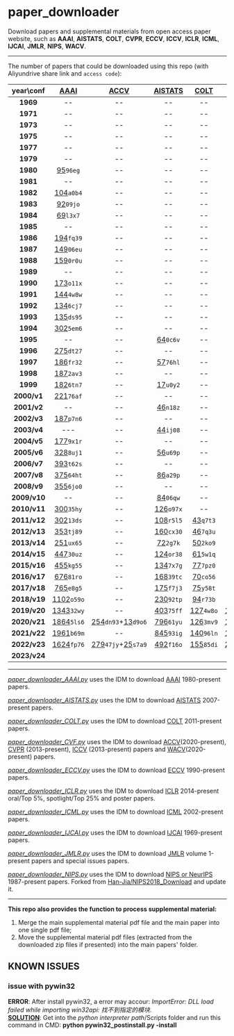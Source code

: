# paper_downloader

Download papers and supplemental materials from open access paper website, such as **AAAI**, **AISTATS**, **COLT**, **CVPR**, **ECCV**, **ICCV**, **ICLR**, **ICML**, **IJCAI**, **JMLR**, **NIPS**, **WACV**.   

---

The number of papers that could be downloaded using this repo (with Aliyundrive share link and `access code`):



<sub>
<sup>

|  year\conf   | [AAAI](https://www.aaai.org/Library/AAAI/aaai-library.php) |                                [ACCV](https://openaccess.thecvf.com/ACCV2020)                                |          [AISTATS](https://www.aistats.org/)           |      [COLT](http://learningtheory.org/colt2020/)       |                                  [CVPR](http://openaccess.thecvf.com/menu.py)                                  |                                    [ECCV](https://www.ecva.net/papers.php)                                    |                                  [ICCV](http://openaccess.thecvf.com/menu.py)                                  |                   [ICLR](https://iclr.cc/)                    |                [ICML](https://icml.cc/)                 |            [IJCAI](https://www.ijcai.org/)             | [JMLR](http://www.jmlr.org/) |                [NIPS ](https://nips.cc/)                |                                     [WACV](http://wacv2021.thecvf.com/)                                      |
|:------------:|:----------------------------------------------------------:|:------------------------------------------------------------------------------------------------------------:|:------------------------------------------------------:|:------------------------------------------------------:|:--------------------------------------------------------------------------------------------------------------:|:-------------------------------------------------------------------------------------------------------------:|:--------------------------------------------------------------------------------------------------------------:|:-------------------------------------------------------------:|:-------------------------------------------------------:|:------------------------------------------------------:|:----------------------------:|:-------------------------------------------------------:|:------------------------------------------------------------------------------------------------------------:|
|   **1969**   |                             --                             |                                                      --                                                      |                           --                           |                           --                           |                                                       --                                                       |                                                      --                                                       |                                                       --                                                       |                              --                               |                           --                            | [64](https://www.aliyundrive.com/s/zuh3NusyStr)`k7q9`  |              --              |                           --                            |                                                      --                                                      |
|   **1971**   |                             --                             |                                                      --                                                      |                           --                           |                           --                           |                                                       --                                                       |                                                      --                                                       |                                                       --                                                       |                              --                               |                           --                            | [66](https://www.aliyundrive.com/s/eZ2ZvoaPUFA)`3rm0`  |              --              |                           --                            |                                                      --                                                      |
|   **1973**   |                             --                             |                                                      --                                                      |                           --                           |                           --                           |                                                       --                                                       |                                                      --                                                       |                                                       --                                                       |                              --                               |                           --                            | [85](https://www.aliyundrive.com/s/biYpv2rrPcg)`e5c8`  |              --              |                           --                            |                                                      --                                                      |
|   **1975**   |                             --                             |                                                      --                                                      |                           --                           |                           --                           |                                                       --                                                       |                                                      --                                                       |                                                       --                                                       |                              --                               |                           --                            | [146](https://www.aliyundrive.com/s/9Sk59uNWZzt)`cu41` |              --              |                           --                            |                                                      --                                                      |
|   **1977**   |                             --                             |                                                      --                                                      |                           --                           |                           --                           |                                                       --                                                       |                                                      --                                                       |                                                       --                                                       |                              --                               |                           --                            | [251](https://www.aliyundrive.com/s/5vnzDhK7whY)`57ir` |              --              |                           --                            |                                                      --                                                      |
|   **1979**   |                             --                             |                                                      --                                                      |                           --                           |                           --                           |                                                       --                                                       |                                                      --                                                       |                                                       --                                                       |                              --                               |                           --                            | [12](https://www.aliyundrive.com/s/BUjYhaMGj2G)`h39s`  |              --              |                           --                            |                                                      --                                                      |
|   **1980**   |   [95](https://www.aliyundrive.com/s/ucngMrKSTmi)`96eg`    |                                                      --                                                      |                           --                           |                           --                           |                                                       --                                                       |                                                      --                                                       |                                                       --                                                       |                              --                               |                           --                            |                           --                           |              --              |                           --                            |                                                      --                                                      |
|   **1981**   |                             --                             |                                                      --                                                      |                           --                           |                           --                           |                                                       --                                                       |                                                      --                                                       |                                                       --                                                       |                              --                               |                           --                            | [108](https://www.aliyundrive.com/s/aL1HS9GEByk)`rp93` |              --              |                           --                            |                                                      --                                                      |
|   **1982**   |   [104](https://www.aliyundrive.com/s/HmERMfhr7uC)`a0b4`   |                                                      --                                                      |                           --                           |                           --                           |                                                       --                                                       |                                                      --                                                       |                                                       --                                                       |                              --                               |                           --                            |                           --                           |              --              |                           --                            |                                                      --                                                      |
|   **1983**   |   [92](https://www.aliyundrive.com/s/L3GfxhEqyWg)`09jo`    |                                                      --                                                      |                           --                           |                           --                           |                                                       --                                                       |                                                      --                                                       |                                                       --                                                       |                              --                               |                           --                            | [237](https://www.aliyundrive.com/s/2LMD4L8xGei)`6e5o` |              --              |                           --                            |                                                      --                                                      |
|   **1984**   |   [69](https://www.aliyundrive.com/s/hxfPBrSZrWB)`l3x7`    |                                                      --                                                      |                           --                           |                           --                           |                                                       --                                                       |                                                      --                                                       |                                                       --                                                       |                              --                               |                           --                            |                           --                           |              --              |                           --                            |                                                      --                                                      |
|   **1985**   |                             --                             |                                                      --                                                      |                           --                           |                           --                           |                                                       --                                                       |                                                      --                                                       |                                                       --                                                       |                              --                               |                           --                            | [259](https://www.aliyundrive.com/s/3mPugH2sWSu)`2d7f` |              --              |                           --                            |                                                      --                                                      |
|   **1986**   |   [194](https://www.aliyundrive.com/s/brFLqdnYb6R)`fq39`   |                                                      --                                                      |                           --                           |                           --                           |                                                       --                                                       |                                                      --                                                       |                                                       --                                                       |                              --                               |                           --                            |                           --                           |              --              |                           --                            |                                                      --                                                      |
|   **1987**   |   [149](https://www.aliyundrive.com/s/ydiSapgTKr4)`06eu`   |                                                      --                                                      |                           --                           |                           --                           |                                                       --                                                       |                                                      --                                                       |                                                       --                                                       |                              --                               |                           --                            | [246](https://www.aliyundrive.com/s/jmZXTZqNcLd)`5r7l` |              --              |  [90](https://www.aliyundrive.com/s/5DNYvLAmUd7)`bn63`  |                                                      --                                                      |
|   **1988**   |   [159](https://www.aliyundrive.com/s/vJpNpjJFY9N)`0r0u`   |                                                      --                                                      |                           --                           |                           --                           |                                                       --                                                       |                                                      --                                                       |                                                       --                                                       |                              --                               |                           --                            |                           --                           |              --              |  [94](https://www.aliyundrive.com/s/sF1AcmMoaLU)`u9f2`  |                                                      --                                                      |
|   **1989**   |                             --                             |                                                      --                                                      |                           --                           |                           --                           |                                                       --                                                       |                                                      --                                                       |                                                       --                                                       |                              --                               |                           --                            | [269](https://www.aliyundrive.com/s/d5ZVZn9q4gy)`13uo` |              --              | [101](https://www.aliyundrive.com/s/ksLw9zxHmcw)`19ia`  |                                                      --                                                      |
|   **1990**   |   [173](https://www.aliyundrive.com/s/FDTM6z4gSZo)`o11x`   |                                                      --                                                      |                           --                           |                           --                           |                                                       --                                                       |                             [49](https://www.aliyundrive.com/s/AP9JhEeFdWG)`3g9a`                             |                                                       --                                                       |                              --                               |                           --                            |                           --                           |              --              | [143](https://www.aliyundrive.com/s/ELRDoXyEoXg)`07ju`  |                                                      --                                                      |
|   **1991**   |   [144](https://www.aliyundrive.com/s/6NyzhGhDRjv)`4w8w`   |                                                      --                                                      |                           --                           |                           --                           |                                                       --                                                       |                                                      --                                                       |                                                       --                                                       |                              --                               |                           --                            | [192](https://www.aliyundrive.com/s/5cM5QkGy2ua)`br32` |              --              | [144](https://www.aliyundrive.com/s/usfuD3e63bn)`7f1w`  |                                                      --                                                      |
|   **1992**   |   [134](https://www.aliyundrive.com/s/nv41ZDL4cKq)`6cj7`   |                                                      --                                                      |                           --                           |                           --                           |                                                       --                                                       |                             [49](https://www.aliyundrive.com/s/K6nhk8aWs2m)`44sb`                             |                                                       --                                                       |                              --                               |                           --                            |                           --                           |              --              | [127](https://www.aliyundrive.com/s/f6cTMScVfrC)`0h3j`  |                                                      --                                                      |
|   **1993**   |   [135](https://www.aliyundrive.com/s/VMkfahY3z4Q)`ds95`   |                                                      --                                                      |                           --                           |                           --                           |                                                       --                                                       |                                                      --                                                       |                                                       --                                                       |                              --                               |                           --                            | [138](https://www.aliyundrive.com/s/m8Uv5JQ5R8t)`j45k` |              --              | [158](https://www.aliyundrive.com/s/ZxC4LR3GKGa)`na33`  |                                                      --                                                      |
|   **1994**   |   [302](https://www.aliyundrive.com/s/h7FrnxkkzNT)`5em6`   |                                                      --                                                      |                           --                           |                           --                           |                                                       --                                                       |                             [98](https://www.aliyundrive.com/s/jEV6kodj623)`e03w`                             |                                                       --                                                       |                              --                               |                           --                            |                           --                           |              --              | [140](https://www.aliyundrive.com/s/LP8uiDVvV5T)`6gk8`  |                                                      --                                                      |
|   **1995**   |                             --                             |                                                      --                                                      | [64](https://www.aliyundrive.com/s/mvQXAvUARiz)`0c6v`  |                           --                           |                                                       --                                                       |                                                      --                                                       |                                                       --                                                       |                              --                               |                           --                            | [282](https://www.aliyundrive.com/s/HodrPavrxes)`wn33` |              --              | [152](https://www.aliyundrive.com/s/zme7u9uMNXY)`01ux`  |                                                      --                                                      |
|   **1996**   |   [275](https://www.aliyundrive.com/s/RXkLuHGGAit)`dt27`   |                                                      --                                                      |                           --                           |                           --                           |                                                       --                                                       |                             [98](https://www.aliyundrive.com/s/a6zD3jMvonw)`cd27`                             |                                                       --                                                       |                              --                               |                           --                            |                           --                           |              --              | [152](https://www.aliyundrive.com/s/JYrtDZqgkuo)`21co`  |                                                      --                                                      |
|   **1997**   |   [186](https://www.aliyundrive.com/s/dZHNjnKZoMo)`fr32`   |                                                      --                                                      | [57](https://www.aliyundrive.com/s/9tUMUZgQopt)`76hl`  |                           --                           |                                                       --                                                       |                                                      --                                                       |                                                       --                                                       |                              --                               |                           --                            | [180](https://www.aliyundrive.com/s/eNd7odmRfkc)`20co` |              --              | [150](https://www.aliyundrive.com/s/H3191Qwrkdq)`c2a3`  |                                                      --                                                      |
|   **1998**   |   [187](https://www.aliyundrive.com/s/RUE94cQpVci)`2av3`   |                                                      --                                                      |                           --                           |                           --                           |                                                       --                                                       |                             [98](https://www.aliyundrive.com/s/D1ZEcgX8sYy)`s2d9`                             |                                                       --                                                       |                              --                               |                           --                            |                           --                           |              --              | [151](https://www.aliyundrive.com/s/2gEXxeLZ6T6)`4s6l`  |                                                      --                                                      |
|   **1999**   |   [182](https://www.aliyundrive.com/s/ZpFb8BgPWiM)`6tn7`   |                                                      --                                                      | [17](https://www.aliyundrive.com/s/URB9zhmppsG)`u0y2`  |                           --                           |                                                       --                                                       |                                                      --                                                       |                                                       --                                                       |                              --                               |                           --                            | [204](https://www.aliyundrive.com/s/rLhMqrAqYLT)`fd92` |              --              | [150](https://www.aliyundrive.com/s/Rq3q6hvaPnU)`w0u4`  |                                                      --                                                      |
| **2000/v1**  |   [221](https://www.aliyundrive.com/s/GRK2iLti8Yu)`76af`   |                                                      --                                                      |                           --                           |                           --                           |                                                       --                                                       |                             [98](https://www.aliyundrive.com/s/TbpdshcNWKd)`b8e3`                             |                                                       --                                                       |                              --                               |                           --                            |                           --                           |              11              | [152](https://www.aliyundrive.com/s/dHcegA3jqgJ)`03sa`  |                                                      --                                                      |
| **2001/v2**  |                             --                             |                                                      --                                                      | [46](https://www.aliyundrive.com/s/oZMvvhMAgvF)`n18z`  |                           --                           |                                                       --                                                       |                                                      --                                                       |                                                       --                                                       |                              --                               |                           --                            | [17](https://www.aliyundrive.com/s/WuAWKzhiFzQ)`6y5x`  |              31              | [197](https://www.aliyundrive.com/s/VimgHn1u1dr)`7ws5`  |                                                      --                                                      |
| **2002/v3**  |   [187](https://www.aliyundrive.com/s/1yd5YTB4KwH)`p7n6`   |                                                      --                                                      |                           --                           |                           --                           |                                                       --                                                       |                            [196](https://www.aliyundrive.com/s/ojbdr5c3rBp)`9z7z`                             |                                                       --                                                       |                              --                               |                           --                            |                           --                           |              59              | [207](https://www.aliyundrive.com/s/S8r1NHsGsnb)`kx75`  |                                                      --                                                      |
| **2003/v4**  |                            ---                             |                                                      --                                                      | [44](https://www.aliyundrive.com/s/5tHCAA26Nrw)`ij08`  |                           --                           |                                                       --                                                       |                                                      --                                                       |                                                       --                                                       |                              --                               | [121](https://www.aliyundrive.com/s/7JtoNSJxwnS)`40ox`  | [297](https://www.aliyundrive.com/s/ht5y2L33nex)`t0y9` |              59              | [198](https://www.aliyundrive.com/s/Cv1Eu2YKBs9)`96nm`  |                                                      --                                                      |
| **2004/v5**  |   [177](https://www.aliyundrive.com/s/w4fGhknNQjH)`9x1r`   |                                                      --                                                      |                           --                           |                           --                           |                                                       --                                                       |                            [190](https://www.aliyundrive.com/s/E96sCpzyU2n)`se18`                             |                                                       --                                                       |                              --                               | [118](https://www.aliyundrive.com/s/VpjT8ettEhN)`gb20`  |                           --                           |              56              | [207](https://www.aliyundrive.com/s/9UJb7CFjwvu)`2p0q`  |                                                      --                                                      |
| **2005/v6**  |   [328](https://www.aliyundrive.com/s/Ag2i6Ga1YLC)`8uj1`   |                                                      --                                                      | [56](https://www.aliyundrive.com/s/UTgMLtVBx5e)`u69p`  |                           --                           |                                                       --                                                       |                                                      --                                                       |                                                       --                                                       |                              --                               | [133](https://www.aliyundrive.com/s/s86H2a3dNjW)`70ov`  | [350](https://www.aliyundrive.com/s/T76xYMkGHT3)`4jv4` |              73              | [207](https://www.aliyundrive.com/s/HH7HcasRLW9)`82js`  |                                                      --                                                      |
| **2006/v7**  |   [393](https://www.aliyundrive.com/s/ZMooJjNkFCU)`t62s`   |                                                      --                                                      |                           --                           |                           --                           |                                                       --                                                       | [192](https://www.aliyundrive.com/s/M9tpVFyuSBo)`c62r`+[11](https://www.aliyundrive.com/s/bgoiZKmjPhZ)`1fd6`  |                                                       --                                                       |                              --                               |                           --                            |                           --                           |             100              | [204](https://www.aliyundrive.com/s/yYQ3NGgWJUk)`fg89`  |                                                      --                                                      |
| **2007/v8**  |   [375](https://www.aliyundrive.com/s/uC4woGyfRmE)`64ht`   |                                                      --                                                      | [86](https://www.aliyundrive.com/s/gVxvyqbnZwZ)`a29p`  |                           --                           |                                                       --                                                       |                                                      --                                                       |                                                       --                                                       |                              --                               | [150](https://www.aliyundrive.com/s/WDmapmGxV3T)`nr15`  | [478](https://www.aliyundrive.com/s/KDGEbDbHsjV)`dk01` |              91              | [217](https://www.aliyundrive.com/s/cFWEprBKCsM)`84qr`  |                                                      --                                                      |
| **2008/v9**  |   [355](https://www.aliyundrive.com/s/piX8Wk3RcMf)`6jo0`   |                                                      --                                                      |                           --                           |                           --                           |                                                       --                                                       |                            [196](https://www.aliyundrive.com/s/99yUjpSN5px)`nj39`                             |                                                       --                                                       |                              --                               | [158](https://www.aliyundrive.com/s/GapcdvLdaA1)`8u3z`  |                           --                           |              97              | [250](https://www.aliyundrive.com/s/3XoQyAEa4M6)`6h0d`  |                                                      --                                                      |
| **2009/v10** |                             --                             |                                                      --                                                      | [84](https://www.aliyundrive.com/s/4XbB2Y3P8bJ)`06qw`  |                           --                           |                                                       --                                                       |                                                      --                                                       |                                                       --                                                       |                              --                               | [160](https://www.aliyundrive.com/s/UQuUgxHfxAa)`k6q6`  | [342](https://www.aliyundrive.com/s/YtUL2dE3Pss)`hj65` |             100              | [262](https://www.aliyundrive.com/s/pqPFSt6Eats)`u1f7`  |                                                      --                                                      |
| **2010/v11** |   [300](https://www.aliyundrive.com/s/HLeAtNLdzu6)`35hy`   |                                                      --                                                      | [126](https://www.aliyundrive.com/s/FVDVv7C48mF)`o97x` |                           --                           |                                                       --                                                       | [286](https://www.aliyundrive.com/s/sQxW9b7AcZv)`9oc6`+[63](https://www.aliyundrive.com/s/4sox6ZJEfKM)`v46j`  |                                                       --                                                       |                              --                               | [159](https://www.aliyundrive.com/s/fgufZf9h6hc)`fj95`  |                           --                           |             118              | [292](https://www.aliyundrive.com/s/coAVaBQstd2)`6eg8`  |                                                      --                                                      |
| **2011/v12** |   [302](https://www.aliyundrive.com/s/fLr3uuh922J)`13ds`   |                                                      --                                                      | [108](https://www.aliyundrive.com/s/aMRedWxCu7m)`r5l5` | [43](https://www.aliyundrive.com/s/ncfnGuNQZrv)`q7t3`  |                                                       --                                                       |                                                      --                                                       |                                                       --                                                       |                              --                               | [153](https://www.aliyundrive.com/s/e1q8DChRKXv)`4m6s`  | [490](https://www.aliyundrive.com/s/aZsGVijAhBs)`75rn` |             105              | [306](https://www.aliyundrive.com/s/qs2PmSyNwkd)`u45e`  |                                                      --                                                      |
| **2012/v13** |   [353](https://www.aliyundrive.com/s/zgraw9Y4E2g)`tj89`   |                                                      --                                                      | [160](https://www.aliyundrive.com/s/YyGqQAwXPJN)`cx30` | [46](https://www.aliyundrive.com/s/j7PByTokQ8f)`7q3u`  |                                                       --                                                       | [329](https://www.aliyundrive.com/s/gnvZDXDK9Vx)`ch99`+[147](https://www.aliyundrive.com/s/4DER51FLd8i)`y29z` |                                                       --                                                       |                              --                               | [243](https://www.aliyundrive.com/s/mTuD46mZDgQ)`jc31`  |                           --                           |             119              | [368](https://www.aliyundrive.com/s/cALrytD9W8r)`ve68`  |                                                      --                                                      |
| **2013/v14** |   [251](https://www.aliyundrive.com/s/uEsGwUtaVuw)`ux65`   |                                                      --                                                      | [72](https://www.aliyundrive.com/s/1M5sDSD52Wj)`2g7k`  | [50](https://www.aliyundrive.com/s/8YSQV9deAbp)`2ko9`  | [471](https://www.aliyundrive.com/s/ZFvga9JZ5aY)`5p0q`+[156](https://www.aliyundrive.com/s/3qCfRYPorxH)`03gc`  |                                                      --                                                       | [455](https://www.aliyundrive.com/s/6iS2nMBGxDy)`36zv`+[142](https://www.aliyundrive.com/s/zT6JfbJkYcc)`3yf7`  |                              --                               | [283](https://www.aliyundrive.com/s/CqSFjjweYiT)`31is`  | [496](https://www.aliyundrive.com/s/aLBPRHTNWqy)`2x7z` |              84              | [360](https://www.aliyundrive.com/s/haGfbpktpaW)`89ya`  |                                                      --                                                      |
| **2014/v15** |   [447](https://www.aliyundrive.com/s/4saVUsEdWNm)`30uz`   |                                                      --                                                      | [124](https://www.aliyundrive.com/s/XTWqdLKiTfW)`or38` | [61](https://www.aliyundrive.com/s/QzvEVWG28k2)`5w1q`  | [545](https://www.aliyundrive.com/s/nZw8GkTNm7Z)`qn61`+[125](https://www.aliyundrive.com/s/shmXvFxgzAu)`3iu7`  | [334](https://www.aliyundrive.com/s/WUCcJ1BM15s)`z6i7`+[158](https://www.aliyundrive.com/s/thK3gWNxWwb)`32vd` |                                                       --                                                       |     [35](https://www.aliyundrive.com/s/Rx3KszBohbJ)`ye89`     | [310](https://www.aliyundrive.com/s/hyN2of8XFKv)`5n0g`  |                           --                           |             120              | [411](https://www.aliyundrive.com/s/purAMn8ZscL)`e42c`  |                                                      --                                                      |
| **2015/v16** |   [455](https://www.aliyundrive.com/s/WfxDhR4zD9C)`kg55`   |                                                      --                                                      | [134](https://www.aliyundrive.com/s/23J515VMueH)`7x7g` | [77](https://www.aliyundrive.com/s/SPm2AXAkEkW)`7pz0`  | [602](https://www.aliyundrive.com/s/3oYNBnYPbBn)`h47q`+[133](https://www.aliyundrive.com/s/JDrzU7rTeyX)`6v0b`  |                                                      --                                                       | [526](https://www.aliyundrive.com/s/H4iV6hh4cKF)`7ch1`+[133](https://www.aliyundrive.com/s/WsPBC3QcSDd)`nn60`  |     [42](https://www.aliyundrive.com/s/sQRzxkhXMgr)`ge87`     | [270](https://www.aliyundrive.com/s/bALyGVbaPrq)`4ph9`  | [656](https://www.aliyundrive.com/s/sjk52uhh6z5)`6qi8` |             118              | [403](https://www.aliyundrive.com/s/zSfqeYZBzj5)`90iv`  |                                                      --                                                      |
| **2016/v17** |   [676](https://www.aliyundrive.com/s/yfKsStAyCRi)`81ro`   |                                                      --                                                      | [168](https://www.aliyundrive.com/s/GYu7KgVapLp)`39tc` | [70](https://www.aliyundrive.com/s/JiQHc2ZUVBq)`co56`  | [643](https://www.aliyundrive.com/s/B3Zvn2Nt1UA)`4y4v`+[194](https://www.aliyundrive.com/s/fyfGjJG2sEM)`91jc`  | [372](https://www.aliyundrive.com/s/6CjxyBkxHmo)`98bu`+[132](https://www.aliyundrive.com/s/CK2xDhP6Szs)`5lj6` |                                                       --                                                       |     [80](https://www.aliyundrive.com/s/Jc1BAK8yoJF)`xm36`     | [322](https://www.aliyundrive.com/s/td7EcMjZZC6)`3xk7`  | [658](https://www.aliyundrive.com/s/RipXhNTWTYi)`y6c2` |             236              | [568](https://www.aliyundrive.com/s/qRkQaPezBTi)`c4i3`  |                                                      --                                                      |
| **2017/v18** |   [765](https://www.aliyundrive.com/s/mEDkFfBPD5t)`e8g5`   |                                                      --                                                      | [175](https://www.aliyundrive.com/s/YUKXZLnJWU2)`f7j3` | [75](https://www.aliyundrive.com/s/Vti9iW5ABAn)`y58t`  | [783](https://www.aliyundrive.com/s/P1fvRxhYWhm)`o7u3`+[281](https://www.aliyundrive.com/s/Spzo64gQWo6)`f9m4`  |                                                      --                                                       | [621](https://www.aliyundrive.com/s/Zywc47GXFN4)`67ex`+[353](https://www.aliyundrive.com/s/CoewGg9hZ17)`mf98`  |    [198](https://www.aliyundrive.com/s/g32GekEEwFn)`04ef`     | [434](https://www.aliyundrive.com/s/C3MnbqNKqzM)`57ta`  | [781](https://www.aliyundrive.com/s/f7tdcxbwhEN)`86tj` |             234              | [679](https://www.aliyundrive.com/s/pNAscDatMQn)`23ow`  |                                                      --                                                      |
| **2018/v19** |  [1102](https://www.aliyundrive.com/s/5uqJ71gzsA9)`o59o`   |                                                      --                                                      | [230](https://www.aliyundrive.com/s/CTWkFVacAfa)`92tp` | [94](https://www.aliyundrive.com/s/vd5zhFzSHC4)`r73b`  | [979](https://www.aliyundrive.com/s/bCJyha5WP85)`44nq`+[346](https://www.aliyundrive.com/s/CrqwcjJ8h5f)`1ko7`  | [732](https://www.aliyundrive.com/s/xSmCuJCsgE2)`wx36`+[262](https://www.aliyundrive.com/s/jo6GVjCXtjD)`cz93` |                                                       --                                                       |    [336](https://www.aliyundrive.com/s/Vuf7SFvKtQr)`5xy1`     | [466](https://www.aliyundrive.com/s/oUC4wr8sWRH)`g22k`  | [870](https://www.aliyundrive.com/s/Nhv6oJ7duEM)`ln97` |              84              | [1009](https://www.aliyundrive.com/s/xumgfcZj4y2)`tr02` |                                                      --                                                      |
| **2019/v20** |  [1343](https://www.aliyundrive.com/s/sEBwDAEuonf)`32wy`   |                                                      --                                                      | [403](https://www.aliyundrive.com/s/vzJufmrtjRU)`75ff` | [127](https://www.aliyundrive.com/s/haDAD8WtUtL)`4w8o` | [1294](https://www.aliyundrive.com/s/S6FALBLQQdh)`qw21`+[612](https://www.aliyundrive.com/s/xrPH8dgkedw)`or30` |                                                      --                                                       | [1075](https://www.aliyundrive.com/s/PECSQk7zjoY)`u6x0`+[498](https://www.aliyundrive.com/s/SaUUFS5NTE6)`pj73` |    [502](https://www.aliyundrive.com/s/WUSXJ7bPGvt)`1yq9`     | [773](https://www.aliyundrive.com/s/gRtXCoMvsZK)`1f6o`  | [964](https://www.aliyundrive.com/s/gFupMPknofE)`53qg` |             184              | [1428](https://www.aliyundrive.com/s/aP2E76bPB2Q)`71lq` |                                                      --                                                      |
| **2020/v21** |  [1864](https://www.aliyundrive.com/s/kbWKUpHGR3k)`5ls6`   | [254](https://www.aliyundrive.com/s/Dt2ErKCmePQ)`dn93`+[13](https://www.aliyundrive.com/s/AhGvgotrMUv)`d9o6` | [796](https://www.aliyundrive.com/s/iQ4AWTHG4bk)`61yu` | [126](https://www.aliyundrive.com/s/apP8KUFLPe4)`3mv9` | [1467](https://www.aliyundrive.com/s/eJF4BTFzFJq)`y89b`+[517](https://www.aliyundrive.com/s/5wk7Mjo9XyU)`0fz9` |                            [1358](https://www.aliyundrive.com/s/EYyjxRmmg8d)`a5i0`                            |                                                       --                                                       |    [687](https://www.aliyundrive.com/s/cVRD5Bu2SgN)`4x1c`     | [1084](https://www.aliyundrive.com/s/BHqtEbi6Dix)`5yw0` | [776](https://www.aliyundrive.com/s/vMZpsjCbWMV)`4xq3` |             254              | [1899](https://www.aliyundrive.com/s/GEMFqxKeHWu)`3g3d` | [378](https://www.aliyundrive.com/s/gfFKwcKrCP1)`l1m8`+[24](https://www.aliyundrive.com/s/2uCW6cq9WHk)`me08` |
| **2021/v22** |  [1961](https://www.aliyundrive.com/s/cdeGciNZch8)`b69m`   |                                                      --                                                      | [845](https://www.aliyundrive.com/s/3hbAhxYFHER)`93ig` | [140](https://www.aliyundrive.com/s/gwhdNT1vGDD)`96ln` | [1660](https://www.aliyundrive.com/s/X4vWyxJDPSt)`kq10`+[517](https://www.aliyundrive.com/s/ziBfXVKPXSY)`le14` |                                                      --                                                       | [1612](https://www.aliyundrive.com/s/ME21PfkyAec)`99uu`+[465](https://www.aliyundrive.com/s/ZahPmXSn9an)`16es` |    [860](https://www.aliyundrive.com/s/wGos6n5R93v)`ef43`     | [1183](https://www.aliyundrive.com/s/SYTtH38GiVS)`g8b1` | [723](https://www.aliyundrive.com/s/io3sAjsN5pw)`40is` |             290              | [2334](https://www.aliyundrive.com/s/13sHmhuEdxA)`v6g1` | [406](https://www.aliyundrive.com/s/kTwfaX9tren)`1id9`+[23](https://www.aliyundrive.com/s/7Joy4svvUfy)`90rl` |
| **2022/v23** |  [1624](https://www.aliyundrive.com/s/ePXvUw4VFdQ)`fp76`   | [279](https://www.aliyundrive.com/s/zCCTJMPrfSr)`47jy`+[25](https://www.aliyundrive.com/s/f4kdMXixwJL)`s7a9` | [492](https://www.aliyundrive.com/s/xj2fRMwZxfC)`f16o` | [155](https://www.aliyundrive.com/s/wFJtJLFmhj7)`85di` | [2077](https://www.aliyundrive.com/s/Q8DG9dKbx6S)`i16a`+[562](https://www.aliyundrive.com/s/f9Zx3hFFyq4)`11kj` |                            [1645](https://www.aliyundrive.com/s/dv4fhuueRHs)`6d7j`                            |                                                       --                                                       | [54+176+865](https://www.aliyundrive.com/s/gfANcdbM9TC)`b1l3` | [1234](https://www.aliyundrive.com/s/eopQ5H8Hz2a)`81ov` | [862](https://www.aliyundrive.com/s/DBVKNsqN2UZ)`ea46` |             351              | [2673](https://www.aliyundrive.com/s/VFLmfnzSAsA)`eh49` | [406](https://www.aliyundrive.com/s/xRhdpencLQU)`ab53`+[80](https://www.aliyundrive.com/s/JCCcQXij7WX)`q6d2` |
| **2023/v24** |                                                            |                                                                                                              |                                                        |                                                        |                                                                                                                |                                                                                                               |                                                                                                                |                          90+284+1205                          |                                                         |                                                        |                              |                                                         |                                                    639+74                                                    |

</sup>
</sub>

<!--| **2023/v24** |                                                              |                                                                                                                   |                                                             |                                                             |                                                                                                                     |                                                                                                                    |                                                                                                                     |                                                                    |                                                              |                                                             |                              |                                                              |                                                                                                                   |-->

****

*[paper_downloader_AAAI.py](https://github.com/SilenceEagle/paper_downloader/blob/master/code/paper_downloader_AAAI.py)* uses the IDM to download [AAAI](https://www.aaai.org/Library/AAAI/aaai-library.php) 1980-present papers.

*[paper_downloader_AISTATS.py](https://github.com/SilenceEagle/paper_downloader/blob/master/code/paper_downloader_AISTATS.py)* uses the IDM to download [AISTATS](https://www.aistats.org/) 2007-present papers.

*[paper_downloader_COLT.py](https://github.com/SilenceEagle/paper_downloader/blob/master/code/paper_downloader_COLT.py)* uses the IDM to download [COLT](http://learningtheory.org/colt2020/) 2011-present papers.

*[paper_downloader_CVF.py](https://github.com/SilenceEagle/paper_downloader/blob/master/code/paper_downloader_CVF.py)* uses the IDM to download [ACCV](https://openaccess.thecvf.com/ACCV2020)(2020-present), [CVPR](http://openaccess.thecvf.com/menu.py) (2013-present),  [ICCV](http://openaccess.thecvf.com/menu.py) (2013-present) papers and [WACV](http://wacv2021.thecvf.com/)(2020-present) papers.

*[paper_downloader_ECCV.py](https://github.com/SilenceEagle/paper_downloader/blob/master/code/paper_downloader_ECCV.py)* uses the IDM to download [ECCV](https://www.ecva.net/papers.php) 1990-present papers.

*[paper_downloader_ICLR.py](https://github.com/SilenceEagle/paper_downloader/blob/master/code/paper_downloader_ICLR.py)* uses the IDM to download [ICLR](https://iclr.cc/) 2014-present oral/Top 5%, spotlight/Top 25% and poster papers.

*[paper_downloader_ICML.py](https://github.com/SilenceEagle/paper_downloader/blob/master/code/paper_downloader_ICML.py)* uses the IDM to download [ICML](https://icml.cc/) 2002-present papers.

*[paper_downloader_IJCAI.py](https://github.com/SilenceEagle/paper_downloader/blob/master/code/paper_downloader_IJCAI.py)* uses the IDM to download [IJCAI](https://www.ijcai.org/) 1969-present papers.

*[paper_downloader_JMLR.py](https://github.com/SilenceEagle/paper_downloader/blob/master/code/paper_downloader_JMLR.py)* uses the IDM to download [JMLR](http://www.jmlr.org/) volume 1-present papers and special issues papers.

*[paper_downloader_NIPS.py](https://github.com/SilenceEagle/paper_downloader/blob/master/code/paper_downloader_NIPS.py)* uses the IDM to download [NIPS or NeurIPS](https://nips.cc/) 1987-present papers.
Forked from [Han-Jia/NIPS2018_Download](https://github.com/Han-Jia/NIPS2018_Download) and update it.

****

**This repo also provides the function to process supplemental material:**
1. Merge the main supplemental material pdf file and the main paper into one single pdf file;
2. Move the supplemental material pdf files (extracted from the downloaded zip files if presented) into the main papers' folder.

## KNOWN ISSUES

### issue with pywin32

**ERROR**: After install pywin32, a error may accour: *ImportError: DLL load failed while importing win32api: 找不到指定的模块*.    
**[SOLUTION](https://blog.csdn.net/ljr_123/article/details/104693372)**: Get into the *python interpreter path*/Scripts folder and run this command in CMD: **python pywin32_postinstall.py -install**
